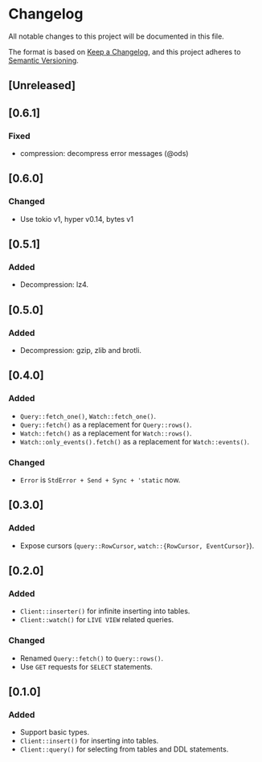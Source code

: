 # Changelog
All notable changes to this project will be documented in this file.

The format is based on [Keep a Changelog](https://keepachangelog.com/en/1.0.0/),
and this project adheres to [Semantic Versioning](https://semver.org/spec/v2.0.0.html).

## [Unreleased]

## [0.6.1]
### Fixed
- compression: decompress error messages (@ods)

## [0.6.0]
### Changed
- Use tokio v1, hyper v0.14, bytes v1

## [0.5.1]
### Added
- Decompression: lz4.

## [0.5.0]
### Added
- Decompression: gzip, zlib and brotli.

## [0.4.0]
### Added
- `Query::fetch_one()`, `Watch::fetch_one()`.
- `Query::fetch()` as a replacement for `Query::rows()`.
- `Watch::fetch()` as a replacement for `Watch::rows()`.
- `Watch::only_events().fetch()` as a replacement for `Watch::events()`.

### Changed
- `Error` is `StdError + Send + Sync + 'static` now.

## [0.3.0]
### Added
- Expose cursors (`query::RowCursor`, `watch::{RowCursor, EventCursor}`).

## [0.2.0]
### Added
- `Client::inserter()` for infinite inserting into tables.
- `Client::watch()` for `LIVE VIEW` related queries.

### Changed
- Renamed `Query::fetch()` to `Query::rows()`.
- Use `GET` requests for `SELECT` statements.

## [0.1.0]
### Added
- Support basic types.
- `Client::insert()` for inserting into tables.
- `Client::query()` for selecting from tables and DDL statements.
